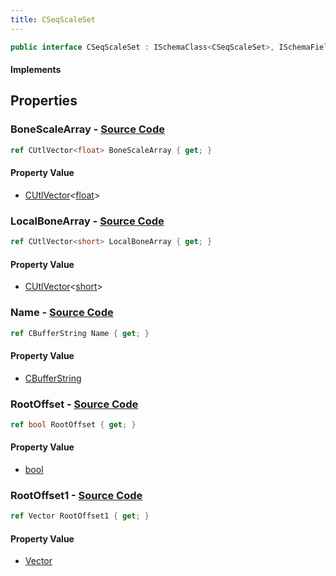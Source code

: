 ```yaml
---
title: CSeqScaleSet
---
```


```csharp
public interface CSeqScaleSet : ISchemaClass<CSeqScaleSet>, ISchemaField, ISchemaClass, INativeHandle
```

#### Implements

## Properties

### **BoneScaleArray** - [Source Code](https://github.com/swiftly-solution/swiftlys2/blob/main/managed/src/SwiftlyS2.Generated/Schemas/Interfaces/CSeqScaleSet.cs#L24)

```csharp
ref CUtlVector<float> BoneScaleArray { get; }
```

#### Property Value

- [CUtlVector](/docs/api/-1)<[float](https://learn.microsoft.com/dotnet/api/system.single)>

### **LocalBoneArray** - [Source Code](https://github.com/swiftly-solution/swiftlys2/blob/main/managed/src/SwiftlyS2.Generated/Schemas/Interfaces/CSeqScaleSet.cs#L22)

```csharp
ref CUtlVector<short> LocalBoneArray { get; }
```

#### Property Value

- [CUtlVector](/docs/api/-1)<[short](https://learn.microsoft.com/dotnet/api/system.int16)>

### **Name** - [Source Code](https://github.com/swiftly-solution/swiftlys2/blob/main/managed/src/SwiftlyS2.Generated/Schemas/Interfaces/CSeqScaleSet.cs#L16)

```csharp
ref CBufferString Name { get; }
```

#### Property Value

- [CBufferString](/docs/api/shared/natives/cbufferstring)

### **RootOffset** - [Source Code](https://github.com/swiftly-solution/swiftlys2/blob/main/managed/src/SwiftlyS2.Generated/Schemas/Interfaces/CSeqScaleSet.cs#L18)

```csharp
ref bool RootOffset { get; }
```

#### Property Value

- [bool](https://learn.microsoft.com/dotnet/api/system.boolean)

### **RootOffset1** - [Source Code](https://github.com/swiftly-solution/swiftlys2/blob/main/managed/src/SwiftlyS2.Generated/Schemas/Interfaces/CSeqScaleSet.cs#L20)

```csharp
ref Vector RootOffset1 { get; }
```

#### Property Value

- [Vector](/docs/api/shared/natives/vector)

